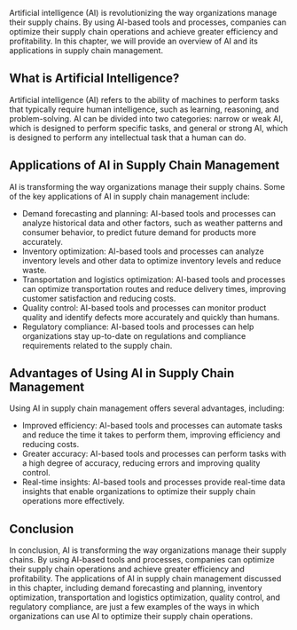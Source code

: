 
Artificial intelligence (AI) is revolutionizing the way organizations manage their supply chains. By using AI-based tools and processes, companies can optimize their supply chain operations and achieve greater efficiency and profitability. In this chapter, we will provide an overview of AI and its applications in supply chain management.

What is Artificial Intelligence?
--------------------------------

Artificial intelligence (AI) refers to the ability of machines to perform tasks that typically require human intelligence, such as learning, reasoning, and problem-solving. AI can be divided into two categories: narrow or weak AI, which is designed to perform specific tasks, and general or strong AI, which is designed to perform any intellectual task that a human can do.

Applications of AI in Supply Chain Management
---------------------------------------------

AI is transforming the way organizations manage their supply chains. Some of the key applications of AI in supply chain management include:

* Demand forecasting and planning: AI-based tools and processes can analyze historical data and other factors, such as weather patterns and consumer behavior, to predict future demand for products more accurately.
* Inventory optimization: AI-based tools and processes can analyze inventory levels and other data to optimize inventory levels and reduce waste.
* Transportation and logistics optimization: AI-based tools and processes can optimize transportation routes and reduce delivery times, improving customer satisfaction and reducing costs.
* Quality control: AI-based tools and processes can monitor product quality and identify defects more accurately and quickly than humans.
* Regulatory compliance: AI-based tools and processes can help organizations stay up-to-date on regulations and compliance requirements related to the supply chain.

Advantages of Using AI in Supply Chain Management
-------------------------------------------------

Using AI in supply chain management offers several advantages, including:

* Improved efficiency: AI-based tools and processes can automate tasks and reduce the time it takes to perform them, improving efficiency and reducing costs.
* Greater accuracy: AI-based tools and processes can perform tasks with a high degree of accuracy, reducing errors and improving quality control.
* Real-time insights: AI-based tools and processes provide real-time data insights that enable organizations to optimize their supply chain operations more effectively.

Conclusion
----------

In conclusion, AI is transforming the way organizations manage their supply chains. By using AI-based tools and processes, companies can optimize their supply chain operations and achieve greater efficiency and profitability. The applications of AI in supply chain management discussed in this chapter, including demand forecasting and planning, inventory optimization, transportation and logistics optimization, quality control, and regulatory compliance, are just a few examples of the ways in which organizations can use AI to optimize their supply chain operations.

